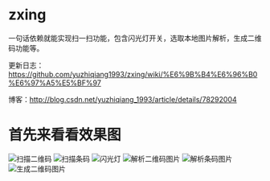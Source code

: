 # zxing
一句话依赖就能实现扫一扫功能，包含闪光灯开关，选取本地图片解析，生成二维码功能等。

更新日志：
https://github.com/yuzhiqiang1993/zxing/wiki/%E6%9B%B4%E6%96%B0%E6%97%A5%E5%BF%97

博客：http://blog.csdn.net/yuzhiqiang_1993/article/details/78292004

首先来看看效果图
========

![扫描二维码](https://github.com/yuzhiqiang1993/zxing/blob/master/img/scanEwm.gif "扫描二维码")
![扫描条码](https://github.com/yuzhiqiang1993/zxing/blob/master/img/scanTm.gif "扫描条码")
![闪光灯](https://github.com/yuzhiqiang1993/zxing/blob/master/img/flashlight.gif "闪光灯")
![解析二维码图片](https://github.com/yuzhiqiang1993/zxing/blob/master/img/decodeEWM.gif "解析二维码图片")
![解析条码图片](https://github.com/yuzhiqiang1993/zxing/blob/master/img/decodeTM.gif "解析条码图片")
![生成二维码图片](https://github.com/yuzhiqiang1993/zxing/blob/master/img/createEwm.gif "生成二维码图片")
